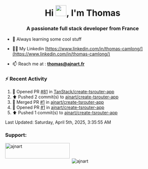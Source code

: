 <h1 align="center">Hi <img height="35px" src="https://raw.githubusercontent.com/MartinHeinz/MartinHeinz/master/wave.gif" width="35px"/>, I'm Thomas</h1>
<h3 align="center">A passionate full stack developer from France</h3>

- 🌱 Always learning some cool stuff 

- 👨‍💻 My Linkedin [https://www.linkedin.com/in/thomas-camlong/](https://www.linkedin.com/in/thomas-camlong/)

- 📫 Reach me at : **thomas@ajnart.fr**

### :zap: Recent Activity

<!--RECENT_ACTIVITY:start-->
1. 💪 Opened PR [#81](https://github.com/TanStack/create-tsrouter-app/pull/81) in [TanStack/create-tsrouter-app](https://github.com/TanStack/create-tsrouter-app)<br>
2. ⬆️ Pushed 2 commit(s) to [ajnart/create-tsrouter-app](https://github.com/ajnart/create-tsrouter-app)<br>
3. 🎉 Merged PR [#1](https://github.com/ajnart/create-tsrouter-app/pull/1) in [ajnart/create-tsrouter-app](https://github.com/ajnart/create-tsrouter-app)<br>
4. 💪 Opened PR [#1](https://github.com/ajnart/create-tsrouter-app/pull/1) in [ajnart/create-tsrouter-app](https://github.com/ajnart/create-tsrouter-app)<br>
5. ⬆️ Pushed 1 commit(s) to [ajnart/create-tsrouter-app](https://github.com/ajnart/create-tsrouter-app)<br>
<!--RECENT_ACTIVITY:end-->

<!--RECENT_ACTIVITY:last_update-->
Last Updated: Saturday, April 5th, 2025, 3:35:55 AM
<!--RECENT_ACTIVITY:last_update_end-->
<h3 align="left">Support:</h3>
<p><a href="https://ko-fi.com/ajnart"> <img align="left" src="https://cdn.ko-fi.com/cdn/kofi3.png?v=3" height="50" width="210" alt="ajnart" /></a></p><br><br>

<p>&nbsp;<img align="center" src="https://github-readme-stats.vercel.app/api?username=ajnart&show_icons=true&theme=tokyonight&locale=en" alt="ajnart" /></p>

